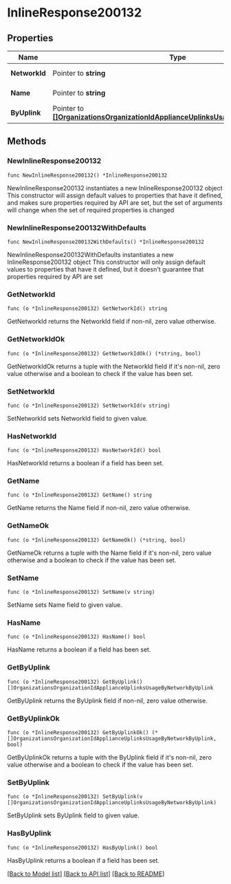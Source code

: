 # InlineResponse200132

## Properties

Name | Type | Description | Notes
------------ | ------------- | ------------- | -------------
**NetworkId** | Pointer to **string** | Network identifier | [optional] 
**Name** | Pointer to **string** | Network name | [optional] 
**ByUplink** | Pointer to [**[]OrganizationsOrganizationIdApplianceUplinksUsageByNetworkByUplink**](OrganizationsOrganizationIdApplianceUplinksUsageByNetworkByUplink.md) | Uplink usage | [optional] 

## Methods

### NewInlineResponse200132

`func NewInlineResponse200132() *InlineResponse200132`

NewInlineResponse200132 instantiates a new InlineResponse200132 object
This constructor will assign default values to properties that have it defined,
and makes sure properties required by API are set, but the set of arguments
will change when the set of required properties is changed

### NewInlineResponse200132WithDefaults

`func NewInlineResponse200132WithDefaults() *InlineResponse200132`

NewInlineResponse200132WithDefaults instantiates a new InlineResponse200132 object
This constructor will only assign default values to properties that have it defined,
but it doesn't guarantee that properties required by API are set

### GetNetworkId

`func (o *InlineResponse200132) GetNetworkId() string`

GetNetworkId returns the NetworkId field if non-nil, zero value otherwise.

### GetNetworkIdOk

`func (o *InlineResponse200132) GetNetworkIdOk() (*string, bool)`

GetNetworkIdOk returns a tuple with the NetworkId field if it's non-nil, zero value otherwise
and a boolean to check if the value has been set.

### SetNetworkId

`func (o *InlineResponse200132) SetNetworkId(v string)`

SetNetworkId sets NetworkId field to given value.

### HasNetworkId

`func (o *InlineResponse200132) HasNetworkId() bool`

HasNetworkId returns a boolean if a field has been set.

### GetName

`func (o *InlineResponse200132) GetName() string`

GetName returns the Name field if non-nil, zero value otherwise.

### GetNameOk

`func (o *InlineResponse200132) GetNameOk() (*string, bool)`

GetNameOk returns a tuple with the Name field if it's non-nil, zero value otherwise
and a boolean to check if the value has been set.

### SetName

`func (o *InlineResponse200132) SetName(v string)`

SetName sets Name field to given value.

### HasName

`func (o *InlineResponse200132) HasName() bool`

HasName returns a boolean if a field has been set.

### GetByUplink

`func (o *InlineResponse200132) GetByUplink() []OrganizationsOrganizationIdApplianceUplinksUsageByNetworkByUplink`

GetByUplink returns the ByUplink field if non-nil, zero value otherwise.

### GetByUplinkOk

`func (o *InlineResponse200132) GetByUplinkOk() (*[]OrganizationsOrganizationIdApplianceUplinksUsageByNetworkByUplink, bool)`

GetByUplinkOk returns a tuple with the ByUplink field if it's non-nil, zero value otherwise
and a boolean to check if the value has been set.

### SetByUplink

`func (o *InlineResponse200132) SetByUplink(v []OrganizationsOrganizationIdApplianceUplinksUsageByNetworkByUplink)`

SetByUplink sets ByUplink field to given value.

### HasByUplink

`func (o *InlineResponse200132) HasByUplink() bool`

HasByUplink returns a boolean if a field has been set.


[[Back to Model list]](../README.md#documentation-for-models) [[Back to API list]](../README.md#documentation-for-api-endpoints) [[Back to README]](../README.md)


